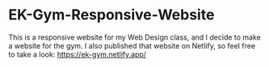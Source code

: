 # EK-Gym-Responsive-Website
This is a responsive website for my Web Design class, and I decide to make a website for the gym.
I also published that website on Netlify, so feel free to take a look:
https://ek-gym.netlify.app/
